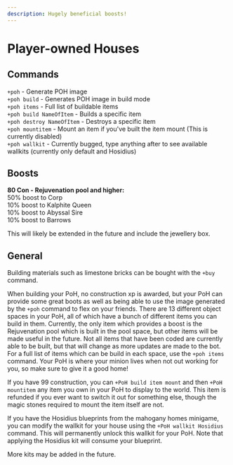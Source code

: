 ```yaml
---
description: Hugely beneficial boosts!
---
```


# Player-owned Houses

## Commands

`+poh` - Generate POH image  
`+poh build` - Generates POH image in build mode  
`+poh items` - Full list of buildable items  
`+poh build NameOfItem` - Builds a specific item  
`+poh destroy NameOfItem` - Destroys a specific item  
`+poh mountitem` - Mount an item if you've built the item mount \(This is currently disabled\)  
`+poh wallkit` - Currently bugged, type anything after to see available wallkits \(currently only default and Hosidius\) 

## Boosts

**80 Con - Rejuvenation pool and higher:**  
50% boost to Corp  
10% boost to Kalphite Queen  
10% boost to Abyssal Sire  
10% boost to Barrows  
  
This will likely be extended in the future and include the jewellery box.

## General

Building materials such as limestone bricks can be bought with the `+buy` command.

When building your PoH, no construction xp is awarded, but your PoH can provide some great boots as well as being able to use the image generated by the `+poh` command to flex on your friends. There are 13 different object spaces in your PoH, all of which have a bunch of different items you can build in them. Currently, the only item which provides a boost is the Rejuvenation pool which is built in the pool space, but other items will be made useful in the future. Not all items that have been coded are currently able to be built, but that will change as more updates are made to the bot. For a full list of items which can be build in each space, use the `+poh items` command. Your PoH is where your minion lives when not out working for you, so make sure to give it a good home!

If you have 99 construction, you can `+PoH build item mount` and then `+PoH mountitem` any item you own in your PoH to display to the world. This item is refunded if you ever want to switch it out for something else, though the magic stones required to mount the item itself are not.

If you have the Hosidius blueprints from the mahogany homes minigame, you can modify the wallkit for your house using the `+PoH wallkit Hosidius` command. This will permanently unlock this wallkit for your PoH. Note that applying the Hosidius kit will consume your blueprint. 

More kits may be added in the future.

